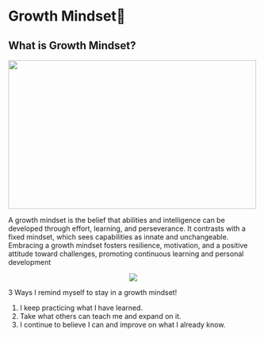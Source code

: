 # Growth Mindset💭

## What is Growth Mindset?

<img src="https://img.freepik.com/premium-photo/black-woman-thinking-gesture-cartoon-flat-illustration-close-up_849906-14105.jpg" width="500" height="300">

A growth mindset is the belief that abilities and intelligence can be developed through effort, learning, and perseverance. It contrasts with a fixed mindset, which sees capabilities as innate and unchangeable. Embracing a growth mindset fosters resilience, motivation, and a positive attitude toward challenges, promoting continuous learning and personal development

<p align="center">
  <img src="https://th.bing.com/th/id/OIP.7T7WAu3d8ZGS1tp_rPGJywHaEt?rs=1&pid=ImgDetMain"/>
</p>


<p>3 Ways I remind myself to stay in a growth mindset!</p> 

1. I keep practicing what I have learned.
2. Take what others can teach me and expand on it.
3. I continue to believe I can and improve on what I already know.